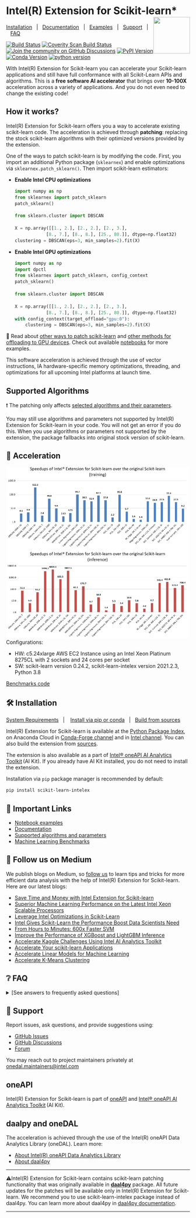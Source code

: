 # Intel(R) Extension for Scikit-learn* <a href="#oneapi"> <img align="right" width="100" height="100" src="https://spec.oneapi.io/oneapi-logo-white-scaled.jpg"></a>

[Installation](INSTALL.md)&nbsp;&nbsp;&nbsp;|&nbsp;&nbsp;&nbsp;[Documentation](https://intel.github.io/scikit-learn-intelex/)&nbsp;&nbsp;&nbsp;|&nbsp;&nbsp;&nbsp;[Examples](https://github.com/intel/scikit-learn-intelex/tree/master/examples/notebooks)&nbsp;&nbsp;&nbsp;|&nbsp;&nbsp;&nbsp;[Support](#-support)&nbsp;&nbsp;&nbsp;|&nbsp;&nbsp;&nbsp;[FAQ](#-faq)&nbsp;&nbsp;&nbsp;

[![Build Status](https://dev.azure.com/daal/daal4py/_apis/build/status/CI?branchName=master)](https://dev.azure.com/daal/daal4py/_build/latest?definitionId=9&branchName=master)
[![Coverity Scan Build Status](https://scan.coverity.com/projects/21716/badge.svg)](https://scan.coverity.com/projects/daal4py)
[![Join the community on GitHub Discussions](https://badgen.net/badge/join%20the%20discussion/on%20github/black?icon=github)](https://github.com/intel/scikit-learn-intelex/discussions)
[![PyPI Version](https://img.shields.io/pypi/v/scikit-learn-intelex)](https://pypi.org/project/scikit-learn-intelex/)
[![Conda Version](https://img.shields.io/conda/vn/conda-forge/scikit-learn-intelex)](https://anaconda.org/conda-forge/scikit-learn-intelex)
[![python version](https://img.shields.io/badge/python-3.6%20%7C%203.7%20%7C%203.8%20%7C%203.9-blue)](https://img.shields.io/badge/python-3.6%20%7C%203.7%20%7C%203.8%20%7C%203.9-blue)

With Intel(R) Extension for Scikit-learn you can accelerate your Scikit-learn applications and still have full conformance with all Scikit-Learn APIs and algorithms. This is a **free software AI accelerator** that brings over **10-100X** acceleration across a variety of applications. And you do not even need to change the existing code!

## How it works?

Intel(R) Extension for Scikit-learn offers you a way to accelerate existing scikit-learn code.
The acceleration is achieved through **patching**: replacing the stock scikit-learn algorithms with their optimized versions provided by the extension.

One of the ways to patch scikit-learn is by modifying the code. First, you import an additional Python package (`sklearnex`) and enable optimizations via `sklearnex.patch_sklearn()`. Then import scikit-learn estimators:

- **Enable Intel CPU optimizations**

    ```py
    import numpy as np
    from sklearnex import patch_sklearn
    patch_sklearn()

    from sklearn.cluster import DBSCAN

    X = np.array([[1., 2.], [2., 2.], [2., 3.],
                [8., 7.], [8., 8.], [25., 80.]], dtype=np.float32)
    clustering = DBSCAN(eps=3, min_samples=2).fit(X)
    ```

- **Enable Intel GPU optimizations**
  
    ```py
    import numpy as np
    import dpctl
    from sklearnex import patch_sklearn, config_context
    patch_sklearn()

    from sklearn.cluster import DBSCAN

    X = np.array([[1., 2.], [2., 2.], [2., 3.],
                [8., 7.], [8., 8.], [25., 80.]], dtype=np.float32)
    with config_context(target_offload="gpu:0"):
        clustering = DBSCAN(eps=3, min_samples=2).fit(X)
    ```

👀 Read about [other ways to patch scikit-learn](https://intel.github.io/scikit-learn-intelex/index.html#usage) and [other methods for offloading to GPU devices](https://intel.github.io/scikit-learn-intelex/oneapi-gpu.html).
Check out available [notebooks](https://github.com/intel/scikit-learn-intelex/tree/master/examples/notebooks) for more examples.

This software acceleration is achieved through the use of vector instructions, IA hardware-specific memory optimizations, threading, and optimizations for all upcoming Intel platforms at launch time.

## Supported Algorithms

❗ The patching only affects [selected algorithms and their parameters](https://intel.github.io/scikit-learn-intelex/algorithms.html). 

You may still use algorithms and parameters not supported by Intel(R) Extension for Scikit-learn in your code. You will not get an error if you do this. When you use algorithms or parameters not supported by the extension, the package fallbacks into original stock version of scikit-learn.

## 🚀 Acceleration

![](https://raw.githubusercontent.com/intel/scikit-learn-intelex/master/doc/sources/_static/scikit-learn-acceleration-2021.2.3.PNG)
Configurations:
- HW: c5.24xlarge AWS EC2 Instance using an Intel Xeon Platinum 8275CL with 2 sockets and 24 cores per socket
- SW: scikit-learn version 0.24.2, scikit-learn-intelex version 2021.2.3, Python 3.8

[Benchmarks code](https://github.com/IntelPython/scikit-learn_bench)

## 🛠 Installation

[System Requirements](https://intel.github.io/scikit-learn-intelex/system-requirements.html)&nbsp;&nbsp;&nbsp;|&nbsp;&nbsp;&nbsp; [Install via pip or conda](https://github.com/intel/scikit-learn-intelex/blob/master/INSTALL.md)&nbsp;&nbsp;&nbsp;|&nbsp;&nbsp;&nbsp;[Build from sources](INSTALL.md#build-from-sources)

Intel(R) Extension for Scikit-learn is available at the [Python Package Index](https://pypi.org/project/scikit-learn-intelex/),
on Anaconda Cloud in [Conda-Forge channel](https://anaconda.org/conda-forge/scikit-learn-intelex) and in [Intel channel](https://anaconda.org/intel/scikit-learn-intelex). You can also build the extension from [sources](INSTALL.md#build-from-sources).

The extension is also available as a part of [Intel® oneAPI AI Analytics Toolkit](https://software.intel.com/content/www/us/en/develop/tools/oneapi/ai-analytics-toolkit.html) (AI Kit). If you already have AI Kit installed, you do not need to install the extension.

Installation via `pip` package manager is recommended by default:

```bash
pip install scikit-learn-intelex
```

## 🔗 Important Links
- [Notebook examples](https://github.com/intel/scikit-learn-intelex/tree/master/examples/notebooks)
- [Documentation](https://intel.github.io/scikit-learn-intelex/)
- [Supported algorithms and parameters](https://intel.github.io/scikit-learn-intelex/algorithms.html)
- [Machine Learning Benchmarks](https://github.com/IntelPython/scikit-learn_bench)

## 👀 Follow us on Medium

We publish blogs on Medium, so [follow us](https://medium.com/intel-analytics-software/tagged/machine-learning) to learn tips and tricks for more efficient data analysis with the help of Intel(R) Extension for Scikit-learn. Here are our latest blogs:

- [Save Time and Money with Intel Extension for Scikit-learn](https://medium.com/intel-analytics-software/save-time-and-money-with-intel-extension-for-scikit-learn-33627425ae4)
- [Superior Machine Learning Performance on the Latest Intel Xeon Scalable Processors](https://medium.com/intel-analytics-software/superior-machine-learning-performance-on-the-latest-intel-xeon-scalable-processor-efdec279f5a3)
- [Leverage Intel Optimizations in Scikit-Learn](https://medium.com/intel-analytics-software/leverage-intel-optimizations-in-scikit-learn-f562cb9d5544)
- [Intel Gives Scikit-Learn the Performance Boost Data Scientists Need](https://medium.com/intel-analytics-software/intel-gives-scikit-learn-the-performance-boost-data-scientists-need-42eb47c80b18)
- [From Hours to Minutes: 600x Faster SVM](https://medium.com/intel-analytics-software/from-hours-to-minutes-600x-faster-svm-647f904c31ae)
- [Improve the Performance of XGBoost and LightGBM Inference](https://medium.com/intel-analytics-software/improving-the-performance-of-xgboost-and-lightgbm-inference-3b542c03447e)
- [Accelerate Kaggle Challenges Using Intel AI Analytics Toolkit](https://medium.com/intel-analytics-software/accelerate-kaggle-challenges-using-intel-ai-analytics-toolkit-beb148f66d5a)
- [Accelerate Your scikit-learn Applications](https://medium.com/intel-analytics-software/improving-the-performance-of-xgboost-and-lightgbm-inference-3b542c03447e)
- [Accelerate Linear Models for Machine Learning](https://medium.com/intel-analytics-software/accelerating-linear-models-for-machine-learning-5a75ff50a0fe)
- [Accelerate K-Means Clustering](https://medium.com/intel-analytics-software/accelerate-k-means-clustering-6385088788a1)

## ❔ FAQ

<details><summary>[See answers to frequently asked questions]</summary>

### ❓ Are all algorithms affected by patching?

> No. The patching only affects [selected algorithms and their parameters](https://intel.github.io/scikit-learn-intelex/algorithms.html). 

### ❓ What happens if I use parameters not supported by the extension?

> In cases when unsupported parameters are used, the package fallbacks into original stock version of scikit-learn. You will not get an error.

### ❓ What happens if I run algorithms not supported by the extension?

> If you use algorithms for which no optimizations are available, their original version from the stock scikit-learn is used.

### ❓ Can I see which implementation of the algorithm is currently used?

> Yes. To find out which implementation of the algorithm is currently used (Intel(R) Extension for Scikit-learn or original Scikit-learn), use the [verbose mode](https://intel.github.io/scikit-learn-intelex/verbose.html).

### ❓ How much faster scikit-learn is after the patching?

> We compare the performance of Intel(R) Extension for Scikit-Learn to other frameworks in [Machine Learning Benchmarks](https://github.com/IntelPython/scikit-learn_bench). Read [our blogs on Medium](#-follow-us-on-medium) if you are interested in the detailed comparison.

### ❓ What if the patching does not cover my scenario?

> If the patching does not cover your scenarios, [submit an issue on GitHub](https://github.com/intel/scikit-learn-intelex/issues) with the description of what you would want to have.

</details>

## 💬 Support

Report issues, ask questions, and provide suggestions using:

- [GitHub Issues](https://github.com/intel/scikit-learn-intelex/issues)
- [GitHub Discussions](https://github.com/intel/scikit-learn-intelex/discussions)
- [Forum](https://community.intel.com/t5/Intel-Distribution-for-Python/bd-p/distribution-python)

You may reach out to project maintainers privately at onedal.maintainers@intel.com

## oneAPI

Intel(R) Extension for Scikit-learn is part of [oneAPI](https://oneapi.io) and [Intel® oneAPI AI Analytics Toolkit](https://software.intel.com/content/www/us/en/develop/tools/oneapi/ai-analytics-toolkit.html) (AI Kit).

## daalpy and oneDAL

The acceleration is achieved through the use of the Intel(R) oneAPI Data Analytics Library (oneDAL). Learn more:
- [About Intel(R) oneAPI Data Analytics Library](https://github.com/oneapi-src/oneDAL)
- [About daal4py](https://github.com/intel/scikit-learn-intelex/tree/master/daal4py)

---
⚠️Intel(R) Extension for Scikit-learn contains scikit-learn patching functionality that was originally available in [**daal4py**](https://github.com/intel/scikit-learn-intelex/tree/master/daal4py) package. All future updates for the patches will be available only in Intel(R) Extension for Scikit-learn. We recommend you to use scikit-learn-intelex package instead of daal4py.
You can learn more about daal4py in [daal4py documentation](https://intelpython.github.io/daal4py).

---
